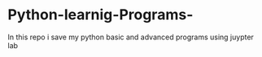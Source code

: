 # Python-learnig-Programs-
In this repo i save my python basic and advanced programs using juypter lab
